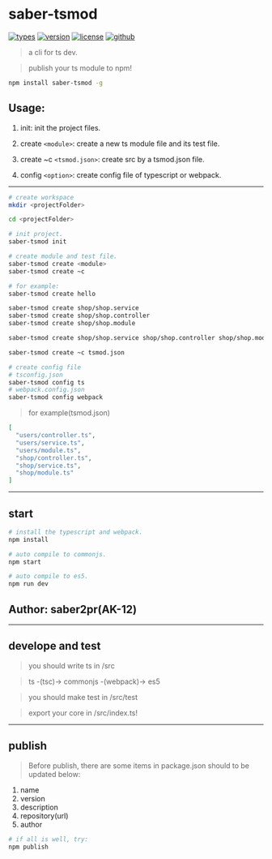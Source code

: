 # saber-tsmod

[![types](https://img.shields.io/npm/types/saber-tsmod.svg)](https://github.com/Microsoft/TypeScript)
[![version](https://img.shields.io/npm/v/saber-tsmod.svg)](https://www.npmjs.com/package/saber-tsmod)
[![license](https://img.shields.io/npm/l/saber-tsmod.svg)](https://github.com/Saber2pr/saber-tsmod/blob/master/LICENSE)
[![github](https://img.shields.io/badge/github-saber2pr-blue.svg)](https://github.com/Saber2pr/saber-tsmod)

> a cli for ts dev.

> publish your ts module to npm!

```bash
npm install saber-tsmod -g
```

## Usage:

1. init: init the project files.

2. create `<module>`: create a new ts module file and its test file.

3. create ~c `<tsmod.json>`: create src by a tsmod.json file.

4. config `<option>`: create config file of typescript or webpack.

---

```bash
# create workspace
mkdir <projectFolder>

cd <projectFolder>

# init project.
saber-tsmod init

# create module and test file.
saber-tsmod create <module>
saber-tsmod create ~c

# for example:
saber-tsmod create hello

saber-tsmod create shop/shop.service
saber-tsmod create shop/shop.controller
saber-tsmod create shop/shop.module

saber-tsmod create shop/shop.service shop/shop.controller shop/shop.module

saber-tsmod create ~c tsmod.json

# create config file
# tsconfig.json
saber-tsmod config ts
# webpack.config.json
saber-tsmod config webpack

```

> for example(tsmod.json)

```json
[
  "users/controller.ts",
  "users/service.ts",
  "users/module.ts",
  "shop/controller.ts",
  "shop/service.ts",
  "shop/module.ts"
]
```

---

## start

```bash
# install the typescript and webpack.
npm install
```

```bash
# auto compile to commonjs.
npm start

# auto compile to es5.
npm run dev

```

## Author: saber2pr(AK-12)

---

## develope and test

> you should write ts in /src

> ts -(tsc)-> commonjs -(webpack)-> es5

> you should make test in /src/test

> export your core in /src/index.ts!

---

## publish

> Before publish, there are some items in package.json should to be updated below:

1. name
2. version
3. description
4. repository(url)
5. author

```bash
# if all is well, try:
npm publish
```
